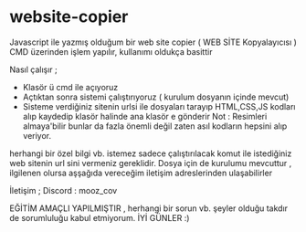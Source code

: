 # website-copier

Javascript ile  yazmış olduğum  bir  web site copier ( WEB SİTE Kopyalayıcısı ) 
 CMD üzerinden işlem yapılır,  kullanımı oldukça basittir 

Nasıl çalışır ; 
   - Klasör ü  cmd ile  açıyoruz
   - Açtıktan sonra sistemi çalıştırıyoruz ( kurulum dosyanın içinde mevcut)
   - Sisteme verdiğiniz sitenin urlsi ile dosyaları  tarayıp HTML,CSS,JS kodları alıp kaydedip klasör halinde ana klasör e gönderir
Not : Resimleri almaya'bilir  bunlar da fazla önemli değil zaten asıl kodların hepsini alıp veriyor.

herhangi bir  özel bilgi vb. istemez sadece  çalıştırılacak  komut ile istediğiniz  web sitenin url sini  vermeniz gereklidir.
Dosya için de  kurulumu mevcuttur  ,   ilgilenen olursa  aşşağıda vereceğim iletişim  adreslerinden ulaşabilirler 




İletişim ; 
Discord : mooz_cov


EĞİTİM AMAÇLI YAPILMIŞTIR  , herhangi bir sorun vb. şeyler olduğu takdır de   sorumluluğu kabul etmiyorum. İYİ GÜNLER :)
